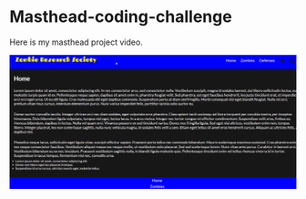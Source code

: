 # Masthead-coding-challenge

Here is my masthead project video.

<img src='https://github.com/DelvonRH/Masthead-coding-challenge/blob/master/Masthead-Demo.gif' title='Video Walkthrough' width='' alt='Video Walkthrough' />
